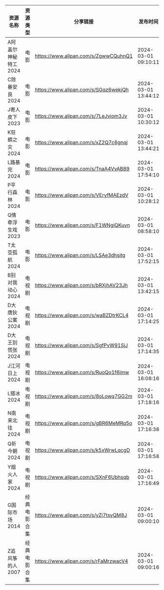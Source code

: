 | 资源名称         | 资源类型   | 分享链接                                 | 发布时间                |
| ------------ | ------ | ------------------------------------ | ------------------- |
| A阿盖尔神秘特工2024 | 电影     | https://www.alipan.com/s/ZgwwCQuhnQ1 | 2024-03-01 09:10:11 |
| C除暴安良2024    | 电影     | https://www.alipan.com/s/SGqz6wekjQh | 2024-03-01 13:44:12 |
| J寄人皮下2023    | 电影     | https://www.alipan.com/s/7LeJviom3Jv | 2024-03-01 10:30:12 |
| K狂蟒之灾2024    | 电影     | https://www.alipan.com/s/xZ2Q7c6gnqj | 2024-03-01 13:44:21 |
| L路基完2024     | 电影     | https://www.alipan.com/s/TnaA4VvAB89 | 2024-03-01 17:54:10 |
| P平行森林2024    | 电影     | https://www.alipan.com/s/VEryfMAEzdV | 2024-03-01 10:28:12 |
| Q情牵浮生戏2023   | 电影     | https://www.alipan.com/s/F1WNgiQKuvn | 2024-03-01 08:58:10 |
| T太空孤航2024    | 电影     | https://www.alipan.com/s/LSAe3dhsitg | 2024-03-01 17:52:15 |
| B别对我动心2024   | 电视剧    | https://www.alipan.com/s/bRXjhAV23Jh | 2024-03-01 13:42:15 |
| D大唐狄公案2024   | 电视剧    | https://www.alipan.com/s/waBZDtrKCL4 | 2024-03-01 17:14:25 |
| D大王别慌张2024   | 电视剧    | https://www.alipan.com/s/SgfPvW91SjJ | 2024-03-01 17:14:35 |
| J江河日上2024    | 电视剧    | https://www.alipan.com/s/RuoQo1f6imw | 2024-03-01 16:08:16 |
| L猎冰2024      | 电视剧    | https://www.alipan.com/s/8oLowq7GG2m | 2024-03-01 17:18:16 |
| N南来北往2024    | 电视剧    | https://www.alipan.com/s/gBR6MeMRq5o | 2024-03-01 17:16:38 |
| Q祈今朝2024     | 电视剧    | https://www.alipan.com/s/k5xWrwLqcgD | 2024-03-01 17:16:58 |
| Y烟火人家2024    | 电视剧    | https://www.alipan.com/s/SXnF6Ubhsqb | 2024-03-01 17:16:49 |
| G国际市场2014    | 经典电影合集 | https://www.alipan.com/s/yZi7tsyQM8J | 2024-03-01 09:00:10 |
| Z追风筝的人2007   | 经典电影合集 | https://www.alipan.com/s/rFaMrzwacV4 | 2024-03-01 09:00:16 |
